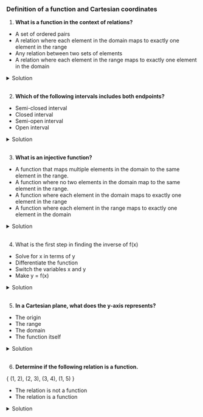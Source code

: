 ### Definition of a function and Cartesian coordinates

1. **What is a function in the context of relations?**

- A set of ordered pairs
- A relation where each element in the domain maps to exactly one element in the range
- Any relation between two sets of elements
- A relation where each element in the range maps to exactly one element in the domain

<details>
  <summary>Solution</summary>

A relation where each element in the domain maps to exactly one element in the range

</details>

</br>

2. **Which of the following intervals includes both endpoints?**

- Semi-closed interval
- Closed interval
- Semi-open interval
- Open interval

<details>
  <summary>Solution</summary>

Closed interval

</details>

</br>

3. **What is an injective function?**

- A function that maps multiple elements in the domain to the same element in the range.
- A function where no two elements in the domain map to the same element in the range.
- A function where each element in the domain maps to exactly one element in the range
- A function where each element in the range maps to exactly one element in the domain

<details>
  <summary>Solution</summary>

A function where no two elements in the domain map to the same element in the range.

</details>

</br>

4. What is the first step in finding the inverse of f(x)

- Solve for x in terms of y
- Differentiate the function
- Switch the variables x and y
- Make y = f(x)

<details>
  <summary>Solution</summary>

Make y = f(x)

</details>

</br>

5. **In a Cartesian plane, what does the y-axis represents?**

- The origin
- The range
- The domain
- The function itself

<details>
  <summary>Solution</summary>

The range

</details>

</br>

6. **Determine if the following relation is a function.**

{ (1, 2), (2, 3), (3, 4), (1, 5) }

- The relation is not a function
- The relation is a function

<details>
  <summary>Solution</summary>

The relation is not a function

</details>

</br>
